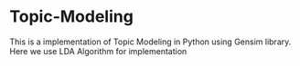 # Topic-Modeling
This is a implementation of Topic Modeling in Python using Gensim library.
Here we use LDA Algorithm for implementation
